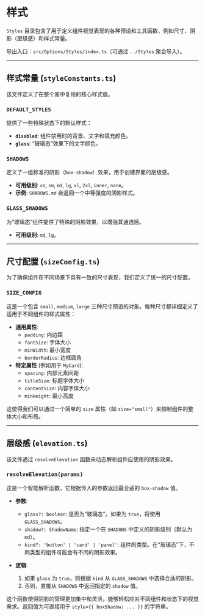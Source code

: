 # 样式

`Styles` 目录包含了用于定义组件视觉表现的各种预设和工具函数，例如尺寸、阴影（层级感）和样式常量。

导出入口：`src/Options/Styles/index.ts`（可通过 `../Styles` 聚合导入）。

---

## 样式常量 (`styleConstants.ts`)

该文件定义了在整个库中复用的核心样式值。

### `DEFAULT_STYLES`

提供了一些特殊状态下的默认样式：

-   **`disabled`**: 组件禁用时的背景、文字和填充颜色。
-   **`glass`**: “玻璃态”效果下的文字颜色。

### `SHADOWS`

定义了一组标准的阴影（`box-shadow`）效果，用于创建界面的层级感。

-   **可用级别**: `xs`, `sm`, `md`, `lg`, `xl`, `2xl`, `inner`, `none`。
-   **示例**: `SHADOWS.md` 会返回一个中等强度的阴影样式。

### `GLASS_SHADOWS`

为“玻璃态”组件提供了特殊的阴影效果，以增强其通透感。

-   **可用级别**: `md`, `lg`。

---

## 尺寸配置 (`sizeConfig.ts`)

为了确保组件在不同场景下具有一致的尺寸表现，我们定义了统一的尺寸配置。

### `SIZE_CONFIG`

这是一个包含 `small`, `medium`, `large` 三种尺寸预设的对象。每种尺寸都详细定义了适用于不同组件的样式属性：

-   **通用属性**:
    -   `padding`: 内边距
    -   `fontSize`: 字体大小
    -   `minWidth`: 最小宽度
    -   `borderRadius`: 边框圆角
-   **特定属性** (例如用于 `MyCard`):
    -   `spacing`: 内部元素间距
    -   `titleSize`: 标题字体大小
    -   `contentSize`: 内容字体大小
    -   `minHeight`: 最小高度

这使得我们可以通过一个简单的 `size` 属性（如 `size="small"`）来控制组件的整体大小和布局。

---

## 层级感 (`elevation.ts`)

该文件通过 `resolveElevation` 函数来动态解析组件应使用的阴影效果。

### `resolveElevation(params)`

这是一个智能解析函数，它根据传入的参数返回最合适的 `box-shadow` 值。

-   **参数**:
    -   `glass?: boolean`: 是否为“玻璃态”。如果为 `true`，将使用 `GLASS_SHADOWS`。
    -   `shadow?: ShadowName`: 指定一个在 `SHADOWS` 中定义的阴影级别（默认为 `md`）。
    -   `kind?: 'button' | 'card' | 'panel'`: 组件的类型。在“玻璃态”下，不同类型的组件可能会有不同的阴影效果。

-   **逻辑**:
    1.  如果 `glass` 为 `true`，则根据 `kind` 从 `GLASS_SHADOWS` 中选择合适的阴影。
    2.  否则，直接从 `SHADOWS` 中返回指定的 `shadow` 值。

这个函数使得阴影的管理更加集中和灵活，能够轻松应对不同组件和状态下的视觉需求。返回值为可直接用于 `style={{ boxShadow: ... }}` 的字符串。
